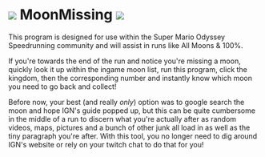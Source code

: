 # ![](https://user-images.githubusercontent.com/53557479/150516207-a34fb46a-f2c4-403d-ab92-ba56634d2271.png) MoonMissing [![](https://img.shields.io/github/license/tomshiii/MoonMissing?color=orange)](https://github.com/tomshiii/MoonMissing/blob/main/LICENSE)
This program is designed for use within the Super Mario Odyssey Speedrunning community and will assist in runs like All Moons & 100%.

If you're towards the end of the run and notice you're missing a moon, quickly look it up within the ingame moon list, run this program, click the kingdom, then the corresponding number and instantly know which moon you need to go back and collect!

Before now, your best (and really *only*) option was to google search the moon and hope IGN's guide popped up, but this can be quite cumbersome in the middle of a run to discern what you're actually after as random videos, maps, pictures and a bunch of other junk all load in as well as the tiny paragraph you're after. With this tool, you no longer need to dig around IGN's website or rely on your twitch chat to do that for you!